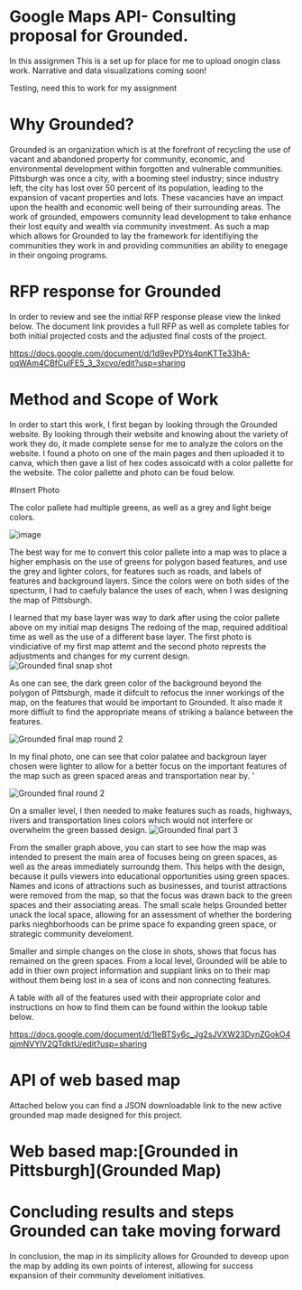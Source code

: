 # Google Maps API- Consulting proposal for Grounded. 

In this assignmen
This is a set up for place for me to upload onogin class work. Narrative and data visualizations coming soon!


Testing, need this to work for my assignment



# Why Grounded?
Grounded is an organization which is at the forefront of recycling the use of vacant and abandoned property for community, economic, and environmental development within forgotten and vulnerable communities. Pittsburgh was once a city, with a booming steel industry; since industry left, the city has lost over 50 percent of its population, leading to the expansion of vacant properties and lots. These vacancies have an impact upon the health and economic well being of their surrounding areas. The work of grounded, empowers comunnity lead development to take enhance their lost equity and wealth via community investment. As such a map which allows for Grounded to lay the framework for identifiying the communities they work in and providing communities an ability to enegage in their ongoing programs.


# RFP response for Grounded
In order to review and see the initial RFP response please view the linked below. The document link provides a full RFP as well as complete tables for both initial projected costs and the adjusted final costs of the project. 

https://docs.google.com/document/d/1d9eyPDYs4pnKTTe33hA-oqWAm4CBfCuIFE5_3_3xcvo/edit?usp=sharing


# Method and Scope of Work

In order to start this work, I first began by looking through the Grounded website. By looking through their website and knowing about the variety of work they do, it made complete sense for me to analyze the colors on the website. I found a photo on one of the main pages and then uploaded it to canva, which then gave a list of hex codes assoicatd with a color pallette for the website.  The color pallette and photo can be foud below. 

#Insert Photo

The color pallete had multiple greens, as well as a grey and light beige colors. 

![image](https://user-images.githubusercontent.com/123436415/228132490-2dcc79aa-d16e-4f21-8154-106dbbde23d2.png)

The best way for me to convert this color pallete into a map was to place a higher emphasis on the use of greens for polygon based features, and use the grey and lighter colors, for features such as roads, and labels of features and background layers. Since the colors were on both sides of the specturm, I had to caefuly balance the uses of each, when I was designing the map of Pittsburgh. 

I learned that my base layer was way to dark after using the color pallete above on my initial map designs The redoing of the map, required additioal time as well as the use of a different base layer. The first photo is vindiciative of my first map attemt and the second photo represts the adjustments and changes for my current design. 
![Grounded final snap shot](https://user-images.githubusercontent.com/123436415/228133437-5fcf2fa4-d1c3-4f81-bdbd-0e61a1e5984b.jpg)

As one can see, the dark green color of the background beyond the polygon of Pittsburgh, made it diifcult to refocus the inner workings of the map, on the features that would be important to Grounded.  It also made it more diffiult to find the appropriate means of striking a balance between the features. 

![Grounded final map round 2](https://user-images.githubusercontent.com/123436415/228137489-288bc70a-87a0-4330-8952-69306df74384.jpg)


In my final photo, one can see that color palatee and backgroun layer chosen were lighter to allow for a better focus on the important features of the map such as green spaced areas and transportation near by. '

![Grounded final round 2 ](https://user-images.githubusercontent.com/123436415/228137734-f34f4132-128d-4b9d-8b9f-97108a24e938.jpg)

On a smaller level, I then needed to make features such as roads, highways, rivers and transportation lines colors which would not interfere or overwhelm the green bassed design. 
![Grounded final part 3](https://user-images.githubusercontent.com/123436415/228138895-4724cc41-cfbd-4ff9-8b87-ec20764040d2.jpg)

From the smaller graph above, you can start to see how the map was intended to present the main area of focuses being on green spaces, as well as the areas immediately surroundg them.  This helps with the design, because it pulls viewers into educational opportunities using green spaces. Names and icons of attractions such as businesses,  and tourist attractions were removed from the map, so that the focus was drawn back to the green spaces and their associating areas. The small scale helps Grounded better unack the local space, allowing for an assessment of whether the bordering parks nieghborhoods can be prime space fo expanding  green space, or strategic community develoment. 


Smaller and simple changes on the close in shots, shows that focus has remained on the green spaces. From a local level, Grounded will be able to add in thier own project information and supplant links on to their map without them being lost in a sea of icons and non connecting features. 



A table with all of the features used with their appropriate color and instructions on how to find them can be found within the lookup table below.

https://docs.google.com/document/d/1IeBTSy6c_Jg2sJVXW23DynZGokO4qjmNVYlV2QTdktU/edit?usp=sharing


# API of web based map
Attached below you can find a JSON downloadable link to the new active grounded map made designed for this project. 
# Web based map:[Grounded in Pittsburgh](Grounded Map)




# Concluding results and steps Grounded can take moving forward

In conclusion, the map in its simplicity allows for Grounded to deveop upon the map by adding its own points of interest, allowing for success expansion of their community develoment initiatives. 
